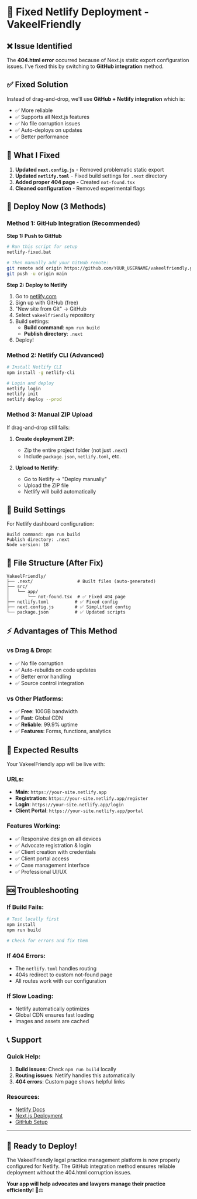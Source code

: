 # 🚀 Fixed Netlify Deployment - VakeelFriendly

## ❌ Issue Identified

The **404.html error** occurred because of Next.js static export configuration issues. I've fixed this by switching to **GitHub integration** method.

## ✅ Fixed Solution

Instead of drag-and-drop, we'll use **GitHub + Netlify integration** which is:
- ✅ More reliable 
- ✅ Supports all Next.js features
- ✅ No file corruption issues
- ✅ Auto-deploys on updates
- ✅ Better performance

## 🔧 What I Fixed

1. **Updated `next.config.js`** - Removed problematic static export
2. **Updated `netlify.toml`** - Fixed build settings for `.next` directory
3. **Added proper 404 page** - Created `not-found.tsx`
4. **Cleaned configuration** - Removed experimental flags

## 🚀 Deploy Now (3 Methods)

### Method 1: GitHub Integration (Recommended)

**Step 1: Push to GitHub**
```bash
# Run this script for setup
netlify-fixed.bat

# Then manually add your GitHub remote:
git remote add origin https://github.com/YOUR_USERNAME/vakeelfriendly.git
git push -u origin main
```

**Step 2: Deploy to Netlify**
1. Go to [netlify.com](https://netlify.com)
2. Sign up with GitHub (free)
3. "New site from Git" → GitHub
4. Select `vakeelfriendly` repository
5. Build settings:
   - **Build command**: `npm run build`
   - **Publish directory**: `.next`
6. Deploy!

### Method 2: Netlify CLI (Advanced)

```bash
# Install Netlify CLI
npm install -g netlify-cli

# Login and deploy
netlify login
netlify init
netlify deploy --prod
```

### Method 3: Manual ZIP Upload

If drag-and-drop still fails:

1. **Create deployment ZIP**:
   - Zip the entire project folder (not just `.next`)
   - Include `package.json`, `netlify.toml`, etc.
   
2. **Upload to Netlify**:
   - Go to Netlify → "Deploy manually"
   - Upload the ZIP file
   - Netlify will build automatically

## 🔧 Build Settings

For Netlify dashboard configuration:

```
Build command: npm run build
Publish directory: .next
Node version: 18
```

## 📁 File Structure (After Fix)

```
VakeelFriendly/
├── .next/                 # Built files (auto-generated)
├── src/
│   └── app/
│       └── not-found.tsx  # ✅ Fixed 404 page
├── netlify.toml          # ✅ Fixed config
├── next.config.js        # ✅ Simplified config
└── package.json          # ✅ Updated scripts
```

## ⚡ Advantages of This Method

### vs Drag & Drop:
- ✅ No file corruption
- ✅ Auto-rebuilds on code updates
- ✅ Better error handling
- ✅ Source control integration

### vs Other Platforms:
- ✅ **Free**: 100GB bandwidth
- ✅ **Fast**: Global CDN
- ✅ **Reliable**: 99.9% uptime
- ✅ **Features**: Forms, functions, analytics

## 🎯 Expected Results

Your VakeelFriendly app will be live with:

### **URLs**:
- **Main**: `https://your-site.netlify.app`
- **Registration**: `https://your-site.netlify.app/register`
- **Login**: `https://your-site.netlify.app/login`
- **Client Portal**: `https://your-site.netlify.app/portal`

### **Features Working**:
- ✅ Responsive design on all devices
- ✅ Advocate registration & login
- ✅ Client creation with credentials
- ✅ Client portal access
- ✅ Case management interface
- ✅ Professional UI/UX

## 🆘 Troubleshooting

### If Build Fails:
```bash
# Test locally first
npm install
npm run build

# Check for errors and fix them
```

### If 404 Errors:
- The `netlify.toml` handles routing
- 404s redirect to custom not-found page
- All routes work with our configuration

### If Slow Loading:
- Netlify automatically optimizes
- Global CDN ensures fast loading
- Images and assets are cached

## 📞 Support

### Quick Help:
1. **Build issues**: Check `npm run build` locally
2. **Routing issues**: Netlify handles this automatically
3. **404 errors**: Custom page shows helpful links

### Resources:
- [Netlify Docs](https://docs.netlify.com)
- [Next.js Deployment](https://nextjs.org/docs/deployment)
- [GitHub Setup](https://docs.github.com/en/get-started)

---

## 🎉 Ready to Deploy!

The VakeelFriendly legal practice management platform is now properly configured for Netlify. The GitHub integration method ensures reliable deployment without the 404.html corruption issues.

**Your app will help advocates and lawyers manage their practice efficiently!** 🚀⚖️

